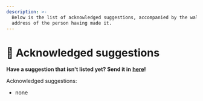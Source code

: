 ```yaml
---
description: >-
  Below is the list of acknowledged suggestions, accompanied by the wallet
  address of the person having made it.
---
```


# 🤝 Acknowledged suggestions

**Have a suggestion that isn't listed yet? Send it in** [**here**](../website/borrow.md)**!**

Acknowledged suggestions:

* none
